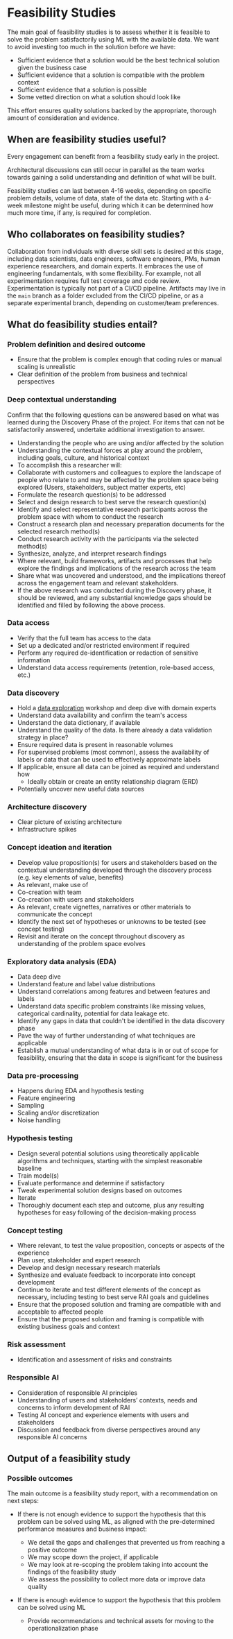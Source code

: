 # Feasibility Studies

The main goal of feasibility studies is to assess whether it is feasible to solve the problem satisfactorily using ML with the available data. We want to avoid investing too much in the solution before we have:

* Sufficient evidence that a solution would be the best technical solution given the business case
* Sufficient evidence that a solution is compatible with the problem context
* Sufficient evidence that a solution is possible
* Some vetted direction on what a solution should look like

This effort ensures quality solutions backed by the appropriate, thorough amount of consideration and evidence.

## When are feasibility studies useful?

Every engagement can benefit from a feasibility study early in the project.

Architectural discussions can still occur in parallel as the team works towards gaining a solid understanding and definition of what will be built.

Feasibility studies can last between 4-16 weeks, depending on specific problem details, volume of data, state of the data etc. Starting with a 4-week milestone might be useful, during which it can be determined how much more time, if any, is required for completion.

## Who collaborates on feasibility studies?

Collaboration from individuals with diverse skill sets is desired at this stage, including data scientists, data engineers, software engineers, PMs, human experience researchers, and domain experts. It embraces the use of engineering fundamentals, with some flexibility. For example, not all experimentation requires full test coverage and code review. Experimentation is typically not part of a CI/CD pipeline. Artifacts may live in the `main` branch as a folder excluded from the CI/CD pipeline, or as a separate experimental branch, depending on customer/team preferences.

## What do feasibility studies entail?

### Problem definition and desired outcome

* Ensure that the problem is complex enough that coding rules or manual scaling is unrealistic
* Clear definition of the problem from business and technical perspectives

### Deep contextual understanding

Confirm that the following questions can be answered based on what was learned during the Discovery Phase of the project. For items that can not be satisfactorily answered, undertake additional investigation to answer.

* Understanding the people who are using and/or affected by the solution
* Understanding the contextual forces at play around the problem, including goals, culture, and historical context
* To accomplish this a researcher will:
* Collaborate with customers and colleagues to explore the landscape of people who relate to and may be affected by the problem space being explored (Users, stakeholders, subject matter experts, etc)
* Formulate the research question(s) to be addressed
* Select and design research to best serve the research question(s)
* Identify and select representative research participants across the problem space with whom to conduct the research
* Construct a research plan and necessary preparation documents for the selected research method(s)
* Conduct research activity with the participants via the selected method(s)
* Synthesize, analyze, and interpret research findings
* Where relevant, build frameworks, artifacts and processes that help explore the findings and implications of the research across the team
* Share what was uncovered and understood, and the implications thereof across the engagement team and relevant stakeholders.
* If the above research was conducted during the Discovery phase, it should be reviewed, and any substantial knowledge gaps should be identified and filled by following the above process.

### Data access

* Verify that the full team has access to the data
* Set up a dedicated and/or restricted environment if required
* Perform any required de-identification or redaction of sensitive information
* Understand data access requirements (retention, role-based access, etc.)

### Data discovery

* Hold a [data exploration](ml-data-exploration.md) workshop and deep dive with domain experts
* Understand data availability and confirm the team's access
* Understand the data dictionary, if available
* Understand the quality of the data. Is there already a data validation strategy in place?
* Ensure required data is present in reasonable volumes
* For supervised problems (most common), assess the availability of labels or data that can be used to effectively approximate labels
* If applicable, ensure all data can be joined as required and understand how
  * Ideally obtain or create an entity relationship diagram (ERD)
* Potentially uncover new useful data sources

### Architecture discovery

* Clear picture of existing architecture
* Infrastructure spikes

### Concept ideation and iteration

* Develop value proposition(s) for users and stakeholders based on the contextual understanding developed through the discovery process (e.g. key elements of value, benefits)
* As relevant, make use of
* Co-creation with team
* Co-creation with users and stakeholders
* As relevant, create vignettes, narratives or other materials to communicate the concept
* Identify the next set of hypotheses or unknowns to be tested (see concept testing)
* Revisit and iterate on the concept throughout discovery as understanding of the problem space evolves

### Exploratory data analysis (EDA)

* Data deep dive
* Understand feature and label value distributions
* Understand correlations among features and between features and labels
* Understand data specific problem constraints like missing values, categorical cardinality, potential for data leakage etc.
* Identify any gaps in data that couldn't be identified in the data discovery phase
* Pave the way of further understanding of what techniques are applicable
* Establish a mutual understanding of what data is in or out of scope for feasibility, ensuring that the data in scope is significant for the business

### Data pre-processing

* Happens during EDA and hypothesis testing
* Feature engineering
* Sampling
* Scaling and/or discretization
* Noise handling

### Hypothesis testing

* Design several potential solutions using theoretically applicable algorithms and techniques, starting with the simplest reasonable baseline
* Train model(s)
* Evaluate performance and determine if satisfactory
* Tweak experimental solution designs based on outcomes
* Iterate
* Thoroughly document each step and outcome, plus any resulting hypotheses for easy following of the decision-making process

### Concept testing

* Where relevant, to test the value proposition, concepts or aspects of the experience
* Plan user, stakeholder and expert research
* Develop and design necessary research materials
* Synthesize and evaluate feedback to incorporate into concept development
* Continue to iterate and test different elements of the concept as necessary, including testing to best serve RAI goals and guidelines
* Ensure that the proposed solution and framing are compatible with and acceptable to affected people
* Ensure that the proposed solution and framing is compatible with existing business goals and context

### Risk assessment

* Identification and assessment of risks and constraints

### Responsible AI

* Consideration of responsible AI principles
* Understanding of users and stakeholders’ contexts, needs and concerns to inform development of RAI
* Testing AI concept and experience elements with users and stakeholders
* Discussion and feedback from diverse perspectives around any responsible AI concerns

## Output of a feasibility study

### Possible outcomes

The main outcome is a feasibility study report, with a recommendation on next steps:
- If there is not enough evidence to support the hypothesis that this problem can be solved using ML, as aligned with the pre-determined performance measures and business impact:

  * We detail the gaps and challenges that prevented us from reaching a positive outcome
  * We may scope down the project, if applicable
  * We may look at re-scoping the problem taking into account the findings of the feasibility study
  * We assess the possibility to collect more data or improve data quality

- If there is enough evidence to support the hypothesis that this problem can be solved using ML
  * Provide recommendations and technical assets for moving to the operationalization phase